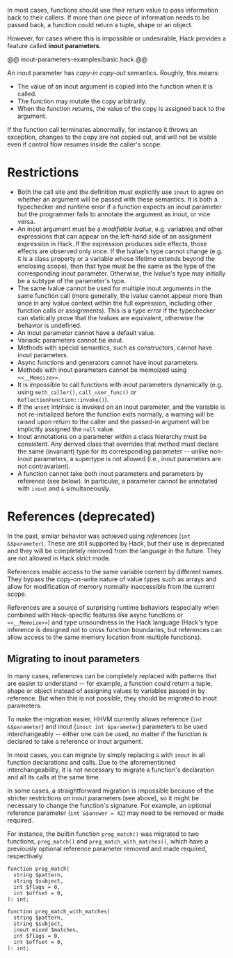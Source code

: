 In most cases, functions should use their return value to pass information back
to their callers. If more than one piece of information needs to be passed back,
a function could return a tuple, shape or an object.

However, for cases where this is impossible or undesirable, Hack provides a
feature called **inout parameters**.

@@ inout-parameters-examples/basic.hack @@

An inout parameter has *copy-in copy-out* semantics. Roughly, this means:

- The value of an inout argument is copied into the function when it is called.
- The function may mutate the copy arbitrarily.
- When the function returns, the value of the copy is assigned back to the
  argument.

If the function call terminates abnormally, for instance it throws an exception,
changes to the copy are not copied out, and will not be visible even if control
flow resumes inside the caller's scope.

# Restrictions

- Both the call site and the definition must explicitly use `inout` to agree on
  whether an argument will be passed with these semantics. It is both a
  typechecker and runtime error if a function expects an inout parameter but the
  programmer fails to annotate the argument as inout, or vice versa.
- An inout argument must be a *modifiable lvalue*, e.g. variables and other
  expressions that can appear on the left-hand side of an assignment expression
  in Hack. If the expression produces side effects, those effects are observed
  only once. If the lvalue's type cannot change (e.g. it is a class property or
  a variable whose lifetime extends beyond the enclosing scope), then that type
  must be the same as the type of the corresponding inout parameter. Otherwise,
  the lvalue's type may initially be a subtype of the parameter's type.
- The same lvalue cannot be used for multiple inout arguments in the same
  function call (more generally, the lvalue cannot appear more than once in any
  lvalue context within the full expression, including other function calls or
  assignments). This is a type error if the typechecker can statically prove
  that the lvalues are equivalent, otherwise the behavior is undefined.
- An inout parameter cannot have a default value.
- Variadic parameters cannot be inout.
- Methods with special semantics, such as constructors, cannot have inout
  parameters.
- Async functions and generators cannot have inout parameters.
- Methods with inout parameters cannot be memoized using `<<__Memoize>>`.
- It is impossible to call functions with inout parameters dynamically (e.g.
  using `meth_caller()`, `call_user_func()` or `ReflectionFunction::invoke()`).
- If the `unset` intrinsic is invoked on an inout parameter, and the variable is
  not re-initialized before the function exits normally, a warning will be
  raised upon return to the caller and the passed-in argument will be implicitly
  assigned the `null` value.
- Inout annotations on a parameter within a class hierarchy must be
  consistent. Any derived class that overrides that method must declare the same
  (invariant) type for its corresponding parameter -- unlike non-inout
  parameters, a supertype is not allowed (i.e., inout parameters are not
  contravariant).
- A function cannot take both inout parameters and parameters by reference (see
  below). In particular, a parameter cannot be annotated with `inout` and `&`
  simultaneously.

# References (deprecated)

In the past, similar behavior was achieved using *references*
(`int &$parameter`). These are still supported by Hack, but their use is
deprecated and they will be completely removed from the language in the future.
They are not allowed in Hack strict mode.

References enable access to the same variable content by different names. They
bypass the copy-on-write nature of value types such as arrays and allow for
modification of memory normally inaccessible from the current scope.

References are a source of surprising runtime behaviors (especially when
combined with Hack-specific features like async functions or `<<__Memoize>>`)
and type unsoundness in the Hack language (Hack's type inference is designed not
to cross function boundaries, but references can allow access to the same memory
location from multiple functions).

## Migrating to inout parameters

In many cases, references can be completely replaced with patterns that are
easier to understand -- for example, a function could return a tuple, shape or
object instead of assigning values to variables passed in by reference. But when
this is not possible, they should be migrated to inout parameters.

To make the migration easier, HHVM currently allows reference
(`int &$parameter`) and inout (`inout int $parameter`) parameters to be used
interchangeably -- either one can be used, no matter if the function is declared
to take a reference or inout argument.

In most cases, you can migrate by simply replacing `&` with `inout` in all
function declarations and calls. Due to the aforementioned interchangeability,
it is not necessary to migrate a function's declaration and all its calls at the
same time.

In some cases, a straightforward migration is impossible because of the stricter
restrictions on inout parameters (see above), so it might be necessary to change
the function's signature. For example, an optional reference parameter
(`int &$answer = 42`) may need to be removed or made required.

For instance, the builtin function `preg_match()` was migrated to two functions,
`preg_match()` and `preg_match_with_matches()`, which have a previously optional
reference parameter removed and made required, respectively.

```Hack
function preg_match(
  string $pattern,
  string $subject,
  int $flags = 0,
  int $offset = 0,
): int;

function preg_match_with_matches(
  string $pattern,
  string $subject,
  inout mixed $matches,
  int $flags = 0,
  int $offset = 0,
): int;
```
